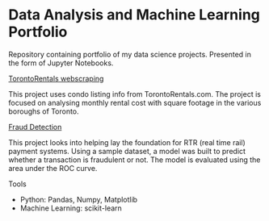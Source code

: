 # Data Analysis and Machine Learning Portfolio
Repository containing portfolio of my data science projects. Presented in the form of Jupyter Notebooks.

[TorontoRentals webscraping](https://github.com/MattV-data/Projects-Portfolio/blob/main/Webscraping%20TorontoRentals%20portfolio.ipynb)

This project uses condo listing info from TorontoRentals.com. The project is focused on 
analysing monthly rental cost with square footage in the various boroughs of Toronto.


[Fraud Detection](https://github.com/MattV-data/Projects-Portfolio/blob/main/Fraud%20Detection%20portfolio.ipynb)

This project looks into helping lay the foundation for RTR (real time rail) payment systems. Using a sample dataset,
a model was built to predict whether a transaction is fraudulent or not. The model is evaluated using the area
under the ROC curve.




Tools

* Python: Pandas, Numpy, Matplotlib
* Machine Learning: scikit-learn
